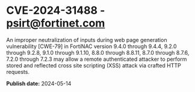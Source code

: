 # CVE-2024-31488 - psirt@fortinet.com

An improper neutralization of inputs during web page generation vulnerability [CWE-79] in FortiNAC version 9.4.0 through 9.4.4, 9.2.0 through 9.2.8, 9.1.0 through 9.1.10, 8.8.0 through 8.8.11, 8.7.0 through 8.7.6, 7.2.0 through 7.2.3 may allow a remote authenticated attacker to perform stored and reflected cross site scripting (XSS) attack via crafted HTTP requests.

**Publish date:** 2024-05-14
